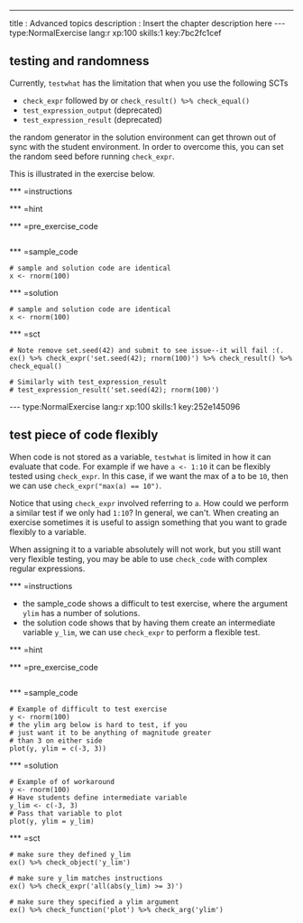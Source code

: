 ---
title       : Advanced topics
description : Insert the chapter description here
--- type:NormalExercise lang:r xp:100 skills:1 key:7bc2fc1cef
## testing and randomness

Currently, `testwhat` has the limitation that when you use the following SCTs

* `check_expr` followed by or `check_result() %>% check_equal()`
* `test_expression_output` (deprecated)
* `test_expression_result` (deprecated)

the random generator in the solution environment can get thrown out of sync with the
student environment. In order to overcome this, you can set the random seed before running `check_expr`.

This is illustrated in the exercise below.

*** =instructions

*** =hint

*** =pre_exercise_code
```{r}

```

*** =sample_code
```{r}
# sample and solution code are identical
x <- rnorm(100)
```

*** =solution
```{r}
# sample and solution code are identical
x <- rnorm(100)
```

*** =sct
```{r}
# Note remove set.seed(42) and submit to see issue--it will fail :(.
ex() %>% check_expr('set.seed(42); rnorm(100)') %>% check_result() %>% check_equal()

# Similarly with test_expression_result
# test_expression_result('set.seed(42); rnorm(100)')

```

--- type:NormalExercise lang:r xp:100 skills:1 key:252e145096
## test piece of code flexibly

When code is not stored as a variable, `testwhat` is limited in how it can evaluate that code.
For example if we have `a <- 1:10` it can be flexibly tested using `check_expr`. In this case,
if we want the max of a to be `10`, then we can use `check_expr("max(a) == 10")`.

Notice that using `check_expr` involved referring to `a`. How could we perform a similar test
if we only had `1:10`? In general, we can't. When creating an exercise sometimes it is useful
to assign something that you want to grade flexibly to a variable.

When assigning it to a variable absolutely will not work, but you still want very flexible testing,
you may be able to use `check_code` with complex regular expressions.

*** =instructions

- the sample_code shows a difficult to test exercise, where the argument `ylim` has a number
  of solutions.
- the solution code shows that by having them create an intermediate variable `y_lim`, we can
  use `check_expr` to perform a flexible test.

*** =hint

*** =pre_exercise_code
```{r}

```

*** =sample_code
```{r}
# Example of difficult to test exercise
y <- rnorm(100)
# the ylim arg below is hard to test, if you
# just want it to be anything of magnitude greater
# than 3 on either side
plot(y, ylim = c(-3, 3))
```

*** =solution
```{r}
# Example of of workaround
y <- rnorm(100)
# Have students define intermediate variable 
y_lim <- c(-3, 3)
# Pass that variable to plot
plot(y, ylim = y_lim)
```

*** =sct
```{r}
# make sure they defined y_lim
ex() %>% check_object('y_lim')

# make sure y_lim matches instructions
ex() %>% check_expr('all(abs(y_lim) >= 3)')

# make sure they specified a ylim argument
ex() %>% check_function('plot') %>% check_arg('ylim')

```
